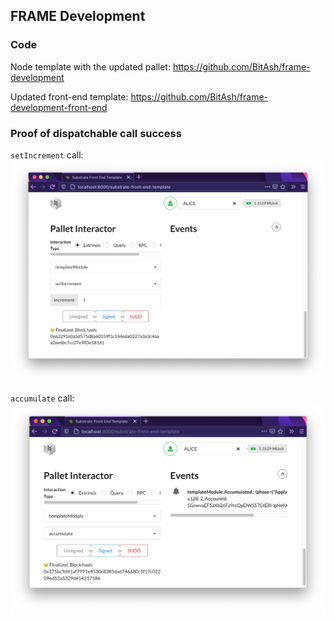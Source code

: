 ## FRAME Development

### Code

Node template with the updated pallet: https://github.com/BitAsh/frame-development

Updated front-end template: https://github.com/BitAsh/frame-development-front-end

### Proof of dispatchable call success

`setIncrement` call:
![](set_increment.png)

`accumulate` call:
![](accumulate.png)
